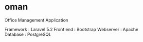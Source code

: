 # oman
Office Management Application

Framework : Laravel 5.2
Front end : Bootstrap
Webserver : Apache
Database  : PostgreSQL

